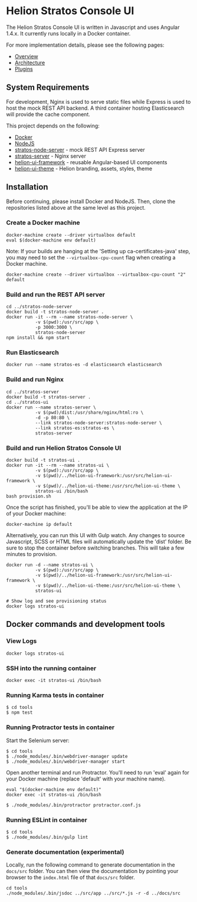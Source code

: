 # Helion Stratos Console UI
The Helion Stratos Console UI is written in Javascript and uses Angular 1.4.x. It currently runs locally in a Docker container.

For more implementation details, please see the following pages:
* [Overview](docs/README.md)
* [Architecture](docs/architecture.md)
* [Plugins](docs/plugins.md)

## System Requirements
For development, Nginx is used to serve static files while Express is used to host the mock REST API backend. A third container hosting Elasticsearch will provide the cache component.

This project depends on the following:
* [Docker](https://docs.docker.com/mac)
* [NodeJS](https://nodejs.org)
* [stratos-node-server](https://github.com/hpcloud/stratos-node-server) - mock REST API Express server
* [stratos-server](https://github.com/hpcloud/stratos-server) - Nginx server
* [helion-ui-framework](https://github.com/hpcloud/helion-ui-framework) - reusable Angular-based UI components
* [helion-ui-theme](https://github.com/hpcloud/helion-ui-theme) - Helion branding, assets, styles, theme

## Installation
Before continuing, please install Docker and NodeJS. Then, clone the repositories listed above at the same level as this project.

### Create a Docker machine
```
docker-machine create --driver virtualbox default
eval $(docker-machine env default)
```
Note: If your builds are hanging at the 'Setting up ca-certificates-java' step, you may need to set the `--virtualbox-cpu-count` flag when creating a Docker machine.
```
docker-machine create --driver virtualbox --virtualbox-cpu-count "2" default
```

### Build and run the REST API server
```
cd ../stratos-node-server
docker build -t stratos-node-server .
docker run -it --rm --name stratos-node-server \
           -v $(pwd):/usr/src/app \
           -p 3000:3000 \
           stratos-node-server
npm install && npm start
```

### Run Elasticsearch
```
docker run --name stratos-es -d elasticsearch elasticsearch
```

### Build and run Nginx
```
cd ../stratos-server
docker build -t stratos-server .
cd ../stratos-ui
docker run --name stratos-server \
           -v $(pwd)/dist:/usr/share/nginx/html:ro \
           -d -p 80:80 \
           --link stratos-node-server:stratos-node-server \
           --link stratos-es:stratos-es \
           stratos-server
```

### Build and run Helion Stratos Console UI
```
docker build -t stratos-ui .
docker run -it --rm --name stratos-ui \
           -v $(pwd):/usr/src/app \
           -v $(pwd)/../helion-ui-framework:/usr/src/helion-ui-framework \
           -v $(pwd)/../helion-ui-theme:/usr/src/helion-ui-theme \
           stratos-ui /bin/bash
bash provision.sh
```
Once the script has finished, you'll be able to view the application at the IP of your Docker machine:
```
docker-machine ip default
```

Alternatively, you can run this UI with Gulp watch. Any changes to source Javascript, SCSS or HTML files will automatically update the 'dist' folder. Be sure to stop the container before switching branches. This will take a few minutes to provision.
```
docker run -d --name stratos-ui \
           -v $(pwd):/usr/src/app \
           -v $(pwd)/../helion-ui-framework:/usr/src/helion-ui-framework \
           -v $(pwd)/../helion-ui-theme:/usr/src/helion-ui-theme \
           stratos-ui

# Show log and see provisioning status
docker logs stratos-ui
```

## Docker commands and development tools

### View Logs
```
docker logs stratos-ui
```

### SSH into the running container
```
docker exec -it stratos-ui /bin/bash
```

### Running Karma tests in container
```
$ cd tools
$ npm test
```

### Running Protractor tests in container
Start the Selenium server:
```
$ cd tools
$ ./node_modules/.bin/webdriver-manager update
$ ./node_modules/.bin/webdriver-manager start
```

Open another terminal and run Protractor. You'll need to run 'eval' again for your Docker machine (replace 'default' with your machine name).
```
eval "$(docker-machine env default)"
docker exec -it stratos-ui /bin/bash

$ ./node_modules/.bin/protractor protractor.conf.js
```

### Running ESLint in container
```
$ cd tools
$ ./node_modules/.bin/gulp lint
```

### Generate documentation (experimental)
Locally, run the following command to generate documentation in the `docs/src` folder. You can then view the documentation by pointing your browser to the `index.html` file of that `docs/src` folder.
```
cd tools
./node_modules/.bin/jsdoc ../src/app ../src/*.js -r -d ../docs/src
```
